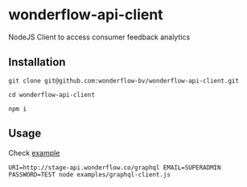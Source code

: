 # wonderflow-api-client

NodeJS Client to access consumer feedback analytics

## Installation

`git clone git@github.com:wonderflow-bv/wonderflow-api-client.git`

`cd wonderflow-api-client`

`npm i`

## Usage

Check [example](https://github.com/bitliner/wonderflow-api-client/blob/master/examples/graphql-client.js)

`URI=http://stage-api.wonderflow.co/graphql EMAIL=SUPERADMIN PASSWORD=TEST node examples/graphql-client.js`
